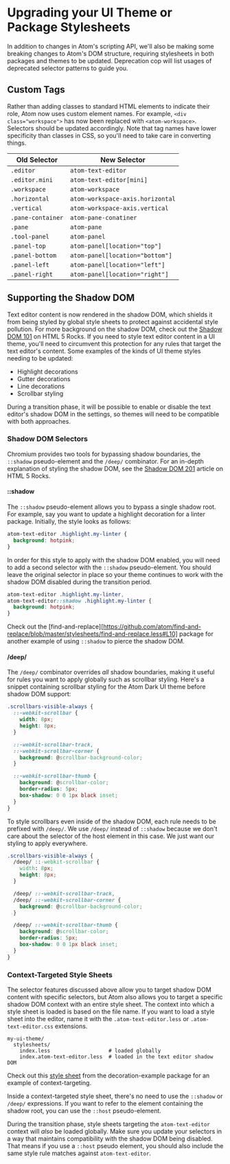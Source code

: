 # Upgrading your UI Theme or Package Stylesheets

In addition to changes in Atom's scripting API, we'll also be making some breaking changes to Atom's DOM structure, requiring stylesheets in both packages and themes to be updated. Deprecation cop will list usages of deprecated selector patterns to guide you.

## Custom Tags

Rather than adding classes to standard HTML elements to indicate their role, Atom now uses custom element names. For example, `<div class="workspace">` has now been replaced with `<atom-workspace>`. Selectors should be updated accordingly. Note that tag names have lower specificity than classes in CSS, so you'll need to take care in converting things.

Old Selector        | New Selector
--------------------|--------------------------------
`.editor`           | `atom-text-editor`
`.editor.mini`      | `atom-text-editor[mini]`
`.workspace`        | `atom-workspace`
`.horizontal`       | `atom-workspace-axis.horizontal`
`.vertical`         | `atom-workspace-axis.vertical`
`.pane-container`   | `atom-pane-conatiner`
`.pane`             | `atom-pane`
`.tool-panel`       | `atom-panel`
`.panel-top`        | `atom-panel[location="top"]`
`.panel-bottom`     | `atom-panel[location="bottom"]`
`.panel-left`       | `atom-panel[location="left"]`
`.panel-right`      | `atom-panel[location="right"]`

## Supporting the Shadow DOM

Text editor content is now rendered in the shadow DOM, which shields it from being styled by global style sheets to protect against accidental style pollution. For more background on the shadow DOM, check out the [Shadow DOM 101][shadow-dom-101] on HTML 5 Rocks. If you need to style text editor content in a UI theme, you'll need to circumvent this protection for any rules that target the text editor's content. Some examples of the kinds of UI theme styles needing to be updated:

* Highlight decorations
* Gutter decorations
* Line decorations
* Scrollbar styling

During a transition phase, it will be possible to enable or disable the text editor's shadow DOM in the settings, so themes will need to be compatible with both approaches.

### Shadow DOM Selectors

Chromium provides two tools for bypassing shadow boundaries, the `::shadow` pseudo-element and the `/deep/` combinator. For an in-depth explanation of styling the shadow DOM, see the [Shadow DOM 201][shadow-dom-201] article on HTML 5 Rocks.

#### ::shadow

The `::shadow` pseudo-element allows you to bypass a single shadow root. For example, say you want to update a highlight decoration for a linter package. Initially, the style looks as follows:

```css
atom-text-editor .highlight.my-linter {
  background: hotpink;
}
```

In order for this style to apply with the shadow DOM enabled, you will need to add a second selector with the `::shadow` pseudo-element. You should leave the original selector in place so your theme continues to work with the shadow DOM disabled during the transition period.

```css
atom-text-editor .highlight.my-linter,
atom-text-editor::shadow .highlight.my-linter {
  background: hotpink;
}
```

Check out the [find-and-replace][https://github.com/atom/find-and-replace/blob/master/stylesheets/find-and-replace.less#L10] package for another example of using `::shadow` to pierce the shadow DOM.

#### /deep/

The `/deep/` combinator overrides *all* shadow boundaries, making it useful for rules you want to apply globally such as scrollbar styling. Here's a snippet containing scrollbar styling for the Atom Dark UI theme before shadow DOM support:

```css
.scrollbars-visible-always {
  ::-webkit-scrollbar {
    width: 8px;
    height: 8px;
  }

  ::-webkit-scrollbar-track,
  ::-webkit-scrollbar-corner {
    background: @scrollbar-background-color;
  }

  ::-webkit-scrollbar-thumb {
    background: @scrollbar-color;
    border-radius: 5px;
    box-shadow: 0 0 1px black inset;
  }
}
```

To style scrollbars even inside of the shadow DOM, each rule needs to be prefixed with `/deep/`. We use `/deep/` instead of `::shadow` because we don't care about the selector of the host element in this case. We just want our styling to apply everywhere.

```css
.scrollbars-visible-always {
  /deep/ ::-webkit-scrollbar {
    width: 8px;
    height: 8px;
  }

  /deep/ ::-webkit-scrollbar-track,
  /deep/ ::-webkit-scrollbar-corner {
    background: @scrollbar-background-color;
  }

  /deep/ ::-webkit-scrollbar-thumb {
    background: @scrollbar-color;
    border-radius: 5px;
    box-shadow: 0 0 1px black inset;
  }
}
```

### Context-Targeted Style Sheets

The selector features discussed above allow you to target shadow DOM content with specific selectors, but Atom also allows you to target a specific shadow DOM context with an entire style sheet. The context into which a style sheet is loaded is based on the file name. If you want to load a style sheet into the editor, name it with the `.atom-text-editor.less` or `.atom-text-editor.css` extensions.

```
my-ui-theme/
  stylesheets/
    index.less                   # loaded globally
    index.atom-text-editor.less  # loaded in the text editor shadow DOM
```

Check out this [style sheet](https://github.com/atom/decoration-example/blob/master/stylesheets/decoration-example.atom-text-editor.less) from the decoration-example package for an example of context-targeting.

Inside a context-targeted style sheet, there's no need to use the `::shadow` or `/deep/` expressions. If you want to refer to the element containing the shadow root, you can use the `::host` pseudo-element.

During the transition phase, style sheets targeting the `atom-text-editor` context will *also* be loaded globally. Make sure you update your selectors in a way that maintains compatibility with the shadow DOM being disabled. That means if you use a `::host` pseudo element, you should also include the same style rule matches against `atom-text-editor`.

[shadow-dom-101]: http://www.html5rocks.com/en/tutorials/webcomponents/shadowdom
[shadow-dom-201]: http://www.html5rocks.com/en/tutorials/webcomponents/shadowdom-201/
